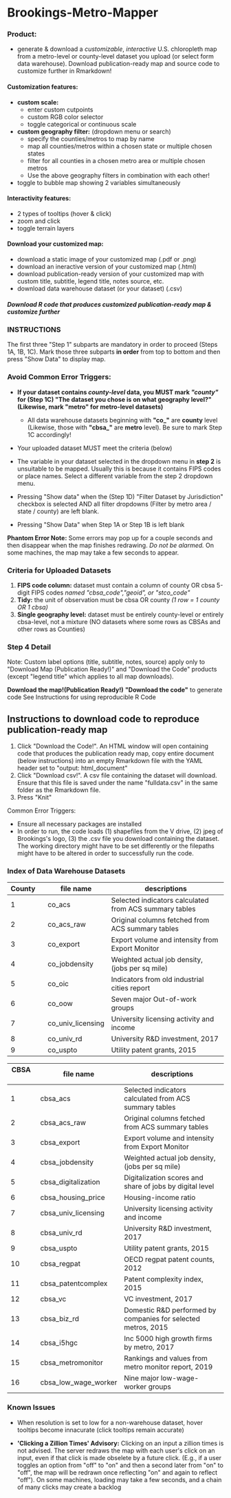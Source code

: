 # Brookings-Metro-Mapper

 
### Product:
* generate & download a *customizable*, *interactive* U.S. chloropleth map from a metro-level or county-level dataset you upload (or select form data warehouse). Download publication-ready map and source code to customize further in Rmarkdown!

#### Customization features:
* **custom scale:** 
    * enter custom cutpoints 
    * custom RGB color selector
    * toggle categorical or continuous scale 
* **custom geography filter:** (dropdown menu or search)
    * specify the counties/metros to map by name 
    * map all counties/metros within a chosen state or multiple chosen states
    * filter for all counties in a chosen metro area or multiple chosen metros
    * Use the above geography filters in combination with each other!
* toggle to bubble map showing 2 variables simultaneously 

#### Interactivity features:
* 2 types of tooltips (hover & click)
* zoom and click
* toggle terrain layers

#### Download your customized map:
* download a static image of your customized map (.pdf or .png)
* download an ineractive version of your customized map (.html)
* download publication-ready version of your customized map with custom title, subtitle, legend title, notes source, etc.
* download data warehouse dataset (or your dataset) (.csv)

##### Download R code that produces customized publication-ready map & customize further



### INSTRUCTIONS


The first three "Step 1" subparts are mandatory in order to proceed (Steps 1A, 1B, 1C). Mark those three subparts **in order** from top to bottom and then press "Show Data" to display map.
### Avoid Common Error Triggers:

* **If your dataset contains *county-level* data, you MUST mark *"county"* for (Step 1C) "The dataset you chose is on what geography level?" (Likewise, mark "metro" for metro-level datasets)**
  * All data warehouse datasets beginning with **"co_"** are **county** level (Likewise, those with **"cbsa_"** are **metro** level). Be sure to mark Step 1C accordingly! 

* Your uploaded dataset MUST meet the criteria (below)

* The variable in your dataset selected in the dropdown menu in **step 2** is unsuitable to be mapped. Usually this is because it contains FIPS codes or place names. Select a different variable from the step 2 dropdown menu.

 * Pressing "Show data" when the (Step 1D) "Filter Dataset by Jurisdiction" checkbox is selected AND all filter dropdowns (Filter by metro area / state / county) are left blank.
 
 * Pressing "Show Data" when Step 1A or Step 1B is left blank

**Phantom Error Note:** Some errors may pop up for a couple seconds and then disappear when the map finishes redrawing. *Do not be alarmed.* On some machines, the map may take a few seconds to appear.


### Criteria for Uploaded Datasets

1) **FIPS code column:** dataset must contain a column of county OR cbsa 5-digit FIPS codes *named "cbsa_code","geoid", or "stco_code"*
2) **Tidy:** the unit of observation must be cbsa OR county *(1 row = 1 county OR 1 cbsa)*
3) **Single geography level:** dataset must be entirely county-level or entirely cbsa-level, not a mixture (NO datasets where some rows as CBSAs and other rows as Counties)



### Step 4 Detail

Note: Custom label options (title, subtitle, notes, source) apply only to "Download Map (Publication Ready!)" and "Download the Code" products (except "legend title" which applies to all map downloads).

**Download the map!(Publication Ready!)** 
**"Download the code"** to generate code
See Instructions for using reproducible R Code


## Instructions to download code to reproduce publication-ready map

1. Click "Download the Code!". An HTML window will open containing code that produces the publication ready map, copy entire document (below instructions) into an empty Rmarkdown file with the YAML header set to "output: html_document"
2. Click "Download csv!". A csv file containing the dataset will download. Ensure that this file is saved under the name "fulldata.csv" in the same folder as the Rmarkdown file.
3. Press "Knit"

Common Error Triggers:
* Ensure all necessary packages are installed 
* In order to run, the code loads (1) shapefiles from the V drive, (2) jpeg of Brookings's logo, (3) the .csv file you download containing the dataset. The working directory might have to be set differently or the filepaths might have to be altered in order to successfully run the code.


### Index of Data Warehouse Datasets


County&nbsp;&nbsp;&nbsp; | file name | descriptions
-------|-----------|-------------
1 | co_acs | Selected indicators calculated from ACS summary tables
2 | co_acs_raw | Original columns fetched from ACS summary tables
3 | co_export | Export volume and intensity from Export Monitor
4 | co_jobdensity | Weighted actual job density, (jobs per sq mile)
5 | co_oic | Indicators from old industrial cities report
6 | co_oow | Seven major Out-of-work groups
7 | co_univ_licensing | University licensing activity and income
8 | co_univ_rd | University R&D investment, 2017
9 | co_uspto | Utility patent grants, 2015




CBSA&nbsp; &nbsp;&nbsp;| file name | descriptions
-----|-----------|---------------------------------------------------
1 | cbsa_acs | Selected indicators calculated from ACS summary tables
2 | cbsa_acs_raw | Original columns fetched from ACS summary tables
3 | cbsa_export | Export volume and intensity from Export Monitor
4 | cbsa_jobdensity | Weighted actual job density, (jobs per sq mile)
5 | cbsa_digitalization | Digitalization scores and share of jobs by digital level
6 | cbsa_housing_price | Housing-income ratio
7 | cbsa_univ_licensing | University licensing activity and income
8 | cbsa_univ_rd | University R&D investment, 2017
9 | cbsa_uspto | Utility patent grants, 2015
10| cbsa_regpat | OECD regpat patent counts, 2012
11| cbsa_patentcomplex | Patent complexity index, 2015
12| cbsa_vc | VC investment, 2017
13| cbsa_biz_rd | Domestic R&D performed by companies for selected metros, 2015
14| cbsa_i5hgc | Inc 5000 high growth firms by metro, 2017
15| cbsa_metromonitor | Rankings and values from metro monitor report, 2019
16| cbsa_low_wage_worker | Nine major low-wage-worker groups


### Known Issues

* When resolution is set to low for a non-warehouse dataset, hover tooltips become innacurate (click tooltips remain accurate)

* **'Clicking a Zillion Times' Advisory:** Clicking on an input a zillion times is not advised. The server redraws the map with each user's click on an input, even if that click is made obselete by a future click. (E.g., if a user toggles an option from "off" to "on" and then a second later from "on" to "off", the map will be redrawn once reflecting "on" and again to reflect "off"). On some machines, loading may take a few seconds, and a chain of many clicks may create a backlog


